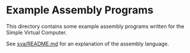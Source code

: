 # Example Assembly Programs

This directory contains some example assembly programs written for the Simple Virtual Computer.

See [sva/README.md](https://github.com/tteeoo/svc/blob/main/sva/README.md) for an explanation of the assembly language.
